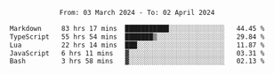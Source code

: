 <div align="center">
<p style="text-align: center;">
<!--START_SECTION:waka-->

```txt
From: 03 March 2024 - To: 02 April 2024

Markdown     83 hrs 17 mins  ███████████░░░░░░░░░░░░░░   44.45 %
TypeScript   55 hrs 54 mins  ███████▒░░░░░░░░░░░░░░░░░   29.84 %
Lua          22 hrs 14 mins  ███░░░░░░░░░░░░░░░░░░░░░░   11.87 %
JavaScript   6 hrs 11 mins   ▓░░░░░░░░░░░░░░░░░░░░░░░░   03.31 %
Bash         3 hrs 58 mins   ▓░░░░░░░░░░░░░░░░░░░░░░░░   02.13 %
```

<!--END_SECTION:waka-->
</p>
</div>
